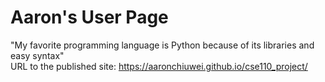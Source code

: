 # Aaron's User Page
"My favorite programming language is Python because of its libraries and easy syntax"
<br> URL to the published site: https://aaronchiuwei.github.io/cse110_project/